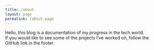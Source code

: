```yaml
---
title: /about
layout: page
permalink: /about-page
---
```


Hello, this blog is a documentation of my progress in the tech world.  
If you would like to see some of the projects I've worked on, follow the GitHub link in the footer.